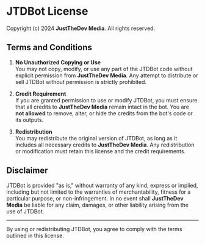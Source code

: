 # JTDBot License

Copyright (c) 2024 **JustTheDev Media**. All rights reserved.

## Terms and Conditions

1. **No Unauthorized Copying or Use**  
   You may not copy, modify, or use any part of the JTDBot code without explicit permission from **JustTheDev Media**. Any attempt to distribute or sell JTDBot without permission is strictly prohibited.

2. **Credit Requirement**  
   If you are granted permission to use or modify JTDBot, you must ensure that all credits to **JustTheDev Media** remain intact in the bot. You are **not allowed** to remove, alter, or hide the credits from the bot's code or its outputs.

3. **Redistribution**  
   You may redistribute the original version of JTDBot, as long as it includes all necessary credits to **JustTheDev Media**. Any redistribution or modification must retain this license and the credit requirements.

## Disclaimer
JTDBot is provided "as is," without warranty of any kind, express or implied, including but not limited to the warranties of merchantability, fitness for a particular purpose, or non-infringement. In no event shall **JustTheDev Media** be liable for any claim, damages, or other liability arising from the use of JTDBot.

---

By using or redistributing JTDBot, you agree to comply with the terms outlined in this license.
